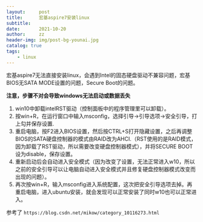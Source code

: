 ```yaml
---
layout:     post
title:      宏基aspire7安装linux
subtitle:   
date:       2021-10-20
author:     zz
header-img: img/post-bg-younai.jpg
catalog: true
tags:
    - linux
---
```


宏基aspire7无法直接安装linux，会遇到Intel的固态硬盘驱动不兼容问题，宏基BIOS无SATA MODE设置的问题，Secure Boot的问题。

**注意，步骤不对会导致windows无法启动或数据丢失**

1. win10中卸载intelRST驱动（控制面板中的程序管理里可以卸载）。
1. 按win+R，在运行窗口中输入msconfig，选择引导->引导选项->安全引导，打上勾并保存设置.
1. 重启电脑，按F2进入BIOS设置，然后按CTRL+S打开隐藏设置，之后再调整BIOS的SATA硬盘控制器的模式由RAID改为AHCI.（RST使用的是RAID模式，因为卸载了RST驱动，所以需要改变硬盘控制器模式），并将SECURE BOOT设为disable，保存设置。
1. 重新启动后会自动进入安全模式（因为改变了设置，无法正常进入w10，所以之前的安全引导可以让电脑自动进入安全模式并且修复硬盘控制器模式改变而出现的问题）。
1. 再次按win+R，输入msconfig进入系统配置，这次把安全引导选项去掉。再重启电脑，进入ubuntu安装，就会发现可以正常安装了同时w10也可以正常进入。

参考了 `https://blog.csdn.net/mikow/category_10116273.html`
